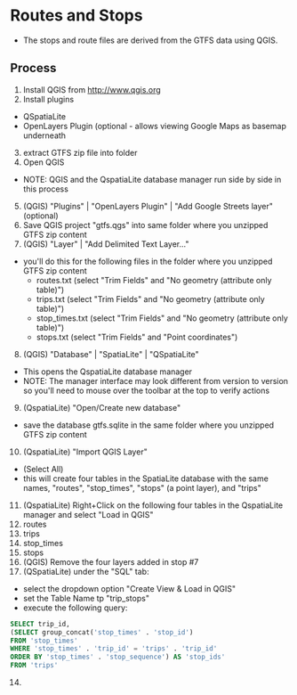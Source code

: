 # Routes and Stops

- The stops and route files are derived from the GTFS data using QGIS.
 
## Process

1. Install QGIS from http://www.qgis.org
2. Install plugins
  - QSpatiaLite
  - OpenLayers Plugin (optional - allows viewing Google Maps as basemap underneath
3. extract GTFS zip file into folder
4. Open QGIS
  - NOTE: QGIS and the QspatiaLite database manager run side by side in this process
5. (QGIS) "Plugins" | "OpenLayers Plugin" | "Add Google Streets layer" (optional)
6. Save QGIS project "gtfs.qgs" into same folder where you unzipped GTFS zip content
7. (QGIS) "Layer" | "Add Delimited Text Layer..."
  - you'll do this for the following files in the folder where you unzipped GTFS zip content
    - routes.txt (select "Trim Fields" and "No geometry (attribute only table)")
    - trips.txt (select "Trim Fields" and "No geometry (attribute only table)")
    - stop_times.txt (select "Trim Fields" and "No geometry (attribute only table)")
    - stops.txt (select "Trim Fields" and "Point coordinates")
8. (QGIS) "Database" | "SpatiaLite" | "QSpatiaLite"
  - This opens the QspatiaLite database manager
  - NOTE: The manager interface may look different from version to version so you'll need to mouse over the toolbar at the top to verify actions
9. (QspatiaLite) "Open/Create new database"
  - save the database gtfs.sqlite in the same folder where you unzipped GTFS zip content
10. (QspatiaLite) "Import QGIS Layer"
  - (Select All)
  - this will create four tables in the SpatiaLite database with the same names, "routes", "stop_times", "stops" (a point layer), and "trips"
11. (QspatiaLite) Right+Click on the following four tables in the QspatiaLite manager and select "Load in QGIS"
  1. routes
  2. trips
  3. stop_times
  4. stops
12. (QGIS) Remove the four layers added in stop #7
13. (QSpatiaLite) under the "SQL" tab:
  - select the dropdown option "Create View & Load in QGIS"
  - set the Table Name tp "trip_stops"
  - execute the following query:
  ```SQL
SELECT trip_id,
  (SELECT group_concat('stop_times' . 'stop_id')
  FROM 'stop_times'
  WHERE 'stop_times' . 'trip_id' = 'trips' . 'trip_id'
  ORDER BY 'stop_times' . 'stop_sequence') AS 'stop_ids'
FROM 'trips'
  ```
14. 
